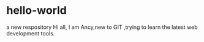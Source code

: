 # hello-world
a new respository
Hi all,
I am Ancy,new to GIT ,trying to learn the latest web development tools.
